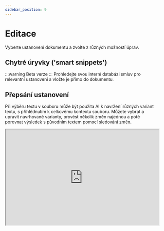 ```yaml
---
sidebar_position: 9
---
```


# Editace

Vyberte ustanovení dokumentu a zvolte z různých možností úprav.

## Chytré úryvky ('smart snippets')

:::warning Beta verze
:::
Prohledejte svou interní databázi smluv pro relevantní ustanovení a vložte je přímo
do dokumentu.

## Přepsání ustanovení

Při výběru textu v souboru může být použita AI k navržení různých variant textu,
s přihlédnutím k celkovému kontextu souboru.  Můžete vybrat a upravit navrhované
varianty, provést několik změn najednou a poté porovnat výsledek s původním textem
pomocí sledování změn.

<iframe
  width="100%"
  height="315"
  src="https://www.youtube.com/embed/VnUUYtp81EU"
  title="YouTube video player"
  allow="accelerometer; autoplay; clipboard-write; encrypted-media; gyroscope; picture-in-picture"
  allowFullScreen
/>

## Překlad

Přeložte text z jednoho jazyka do jiného pomocí různých poskytovatelů překladů.

## Vložení podpisového bloku

Uložte a vložte často používané podpisové bloky do dokumentu. Nabízíme několik
výchozích šablon, které vám pomohou začít, ale můžete také vytvářet vlastní a sdílet
je se svým týmem.

<iframe
  width="100%"
  height="315"
  src="https://www.youtube.com/embed/Yf86Bkq489g"
  title="YouTube video player"
  allow="accelerometer; autoplay; clipboard-write; encrypted-media; gyroscope; picture-in-picture"
  allowFullScreen
/>
